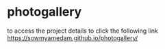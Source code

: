 # photogallery
to access the project details to click the following link
 https://sowmyamedam.github.io/photogallery/

